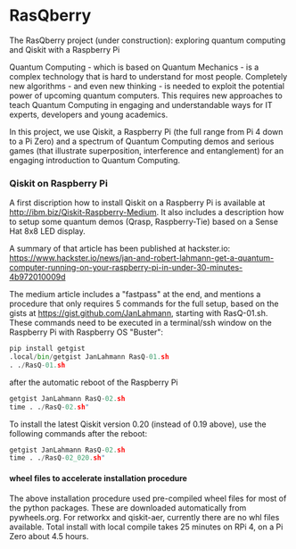 # RasQberry
The RasQberry project (under construction): exploring quantum computing and Qiskit with a Raspberry Pi

Quantum Computing - which is based on Quantum Mechanics - is a complex technology that is hard to understand for most people. Completely new algorithms - and even new thinking - is needed to exploit the potential power of upcoming quantum computers. This requires new approaches to teach Quantum Computing in engaging and understandable ways for IT experts, developers and young academics.

In this project, we use Qiskit, a Raspberry Pi (the full range from Pi 4 down to a Pi Zero) and a spectrum of Quantum Computing demos and serious games (that illustrate superposition, interference and entanglement) for an engaging introduction to Quantum Computing.

### Qiskit on Raspberry Pi
A first discription how to install Qiskit on a Raspberry Pi is available at http://ibm.biz/Qiskit-Raspberry-Medium. It also includes a description how to setup some quantum demos (Qrasp, Raspberry-Tie) based on a Sense Hat 8x8 LED display.

A summary of that article has been published at hackster.io: https://www.hackster.io/news/jan-and-robert-lahmann-get-a-quantum-computer-running-on-your-raspberry-pi-in-under-30-minutes-4b972010009d

The medium article includes a "fastpass" at the end, and mentions a procedure that only requires 5 commands for the full setup, based on the gists at https://gist.github.com/JanLahmann, starting with RasQ-01.sh. These commands need to be executed in a terminal/ssh window on the Raspberry Pi with Raspberry OS "Buster":
```python
pip install getgist
.local/bin/getgist JanLahmann RasQ-01.sh
. ./RasQ-01.sh
```
after the automatic reboot of the Raspberry Pi
```python
getgist JanLahmann RasQ-02.sh
time . ./RasQ-02.sh"
```

To install the latest Qiskit version 0.20 (instead of 0.19 above), use the following commands after the reboot:
```python
getgist JanLahmann RasQ-02.sh
time . ./RasQ-02_020.sh"
```

#### wheel files to accelerate installation procedure
The above installation procedure used pre-compiled wheel files for most of the python packages. These are downloaded automatically from pywheels.org.
For retworkx and qiskit-aer, currently there are no whl files available. Total install with local compile takes 25 minutes on RPi 4, on a Pi Zero about 4.5 hours.
